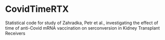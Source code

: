 # CovidTimeRTX
Statistical code for study of Zahradka, Petr et al., investigating the effect of time of anti-Covid mRNA vaccination on serconversion in Kidney Transplant Receivers 
